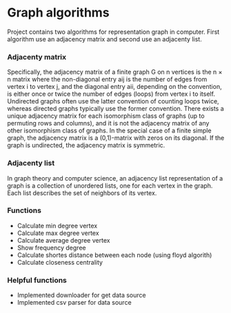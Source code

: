 <h1> Graph algorithms </h1>
Project contains two algorithms for representation graph in computer. First algorithm use an adjacency matrix and second use an adjacenty list.

<h3> Adjacenty matrix </h3>
Specifically, the adjacency matrix of a finite graph G on n vertices is the n × n matrix where the non-diagonal entry aij is the number of edges from vertex i to vertex j, and the diagonal entry aii, depending on the convention, is either once or twice the number of edges (loops) from vertex i to itself. Undirected graphs often use the latter convention of counting loops twice, whereas directed graphs typically use the former convention. There exists a unique adjacency matrix for each isomorphism class of graphs (up to permuting rows and columns), and it is not the adjacency matrix of any other isomorphism class of graphs. In the special case of a finite simple graph, the adjacency matrix is a (0,1)-matrix with zeros on its diagonal. If the graph is undirected, the adjacency matrix is symmetric.

<h3> Adjacenty list </h3>
In graph theory and computer science, an adjacency list representation of a graph is a collection of unordered lists, one for each vertex in the graph. Each list describes the set of neighbors of its vertex.

<h3> Functions </h3>
<ul>
	<li>Calculate min degree vertex</li>
	<li>Calculate max degree vertex</li>
	<li>Calculate average degree vertex</li>
	<li>Show frequency degree</li>
	<li>Calculate shortes distance between each node (using floyd algorith)</li>
	<li>Calculate closeness centrality</li>
</ul>

<h3> Helpful functions </h3>
<ul>
	<li>Implemented downloader for get data source</li>
	<li>Implemented csv parser for data source</li>
</ul>
